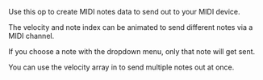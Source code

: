 Use this op to create MIDI notes data to send out to your MIDI device.

The velocity and note index can be animated to send different notes via a MIDI channel.

If you choose a note with the dropdown menu, only that note will get sent.

You can use the velocity array in to send multiple notes out at once.
